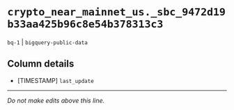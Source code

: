 # `crypto_near_mainnet_us._sbc_9472d19b33aa425b96c8e54b378313c3`
`bq-1` | `bigquery-public-data`

## Column details
* [TIMESTAMP] `last_update`

-------------------------------------------------------------------------------
*Do not make edits above this line.*
